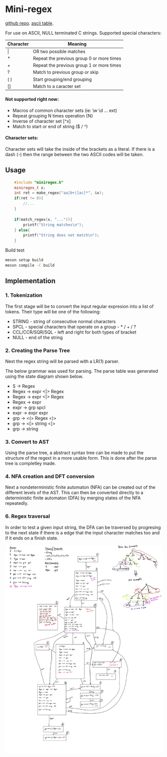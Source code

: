 # Mini-regex

[github repo](https://github.com/yiannis-cunning/regex). [ascii table](https://www.asciitable.com/).

For use on ASCII, NULL terminated C strings. Supported special characters:
 
| Character | Meaning|
| --------- | ------ |
| \|         | OR two possible matches |
| *         | Repeat the previous group 0 or more times |
| +         | Repeat the previous group 1 or more times |
| ?         | Match to previous group or skip |
| ( )       | Start grouping/end grouping |
| []        | Match to a caracter set |

#### Not supported right now:
* Macros of common character sets (ie: \w \d ... ext)
* Repeat grouping N times operation {N}
* Inverse of character set [^x]
* Match to start or end of string ($ / ^)

#### Character sets:
Character sets will take the inside of the brackets as a literal. If there is a dash (-) then the range between the two ASCII codes will be taken.

## Usage
```c++
    #include "miniregex.h"
    miniregex_t x;
    int ret = make_regex("aa|b+|[ac]*", &x);
    if(ret != 0){
        //...
    }

    if(match_regex(x, "...")){
        printf("String matches\n");
    } else{
        printf("String does not match\n");
    }

```
Build test
```bash
meson setup build
meson compile -C build
```

## Implementation

### 1. Tokenization
The first stage will be to convert the input regular expresion into a list of tokens. Their type will be one of the following:
* STRING - string of consecutive normal characters
* SPCL - special characters that operate on a group - * / + / ?
* CCL/CCR/SQR/SQL - left and right for both types of bracket
* NULL - end of the string


### 2. Creating the Parse Tree
Next the regex string will be parsed with a LR(1) parser.

The below grammar was used for parsing. The parse table was generated using the state diagram shown below.
* S -> Regex
* Regex -> expr <|> Regex
* Regex -> expr <|> Regex
* Regex -> expr
* expr -> grp spcl
* expr -> expr expr
* grp -> <(> Regex <)>
* grp -> <[> string <]>
* grp -> string


### 3. Convert to AST
Using the parse tree, a abstract syntax tree can be made to put the structure of the regext in a more usable form. This is done after the parse tree is completley made.

### 4. NFA creation and DFT conversion
Next a nondeterministic finite automaton (NFA) can be created out of the different levels of the AST. This can then be converted directly to a deterministic finite automaton (DFA) by merging states of the NFA repeatedly.


### 6. Regex traversal
In order to test a given input string, the DFA can be traversed by progresing to the next state if there is a edge that the input character matches too and if it ends on a finish state.

![img](imgs/image.jpg)
